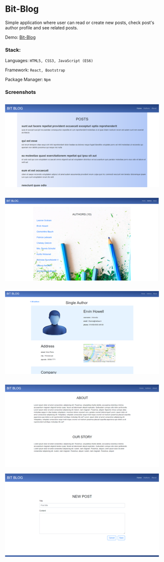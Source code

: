 
# Bit-Blog

Simple application where user can read or create new posts, check post's author profile and see related posts.

Demo: [Bit-Blog](https://branqa.github.io/Bit-Blog/#/)

### Stack:

Languages: `HTML5, CSS3, JavaScript (ES6)`

Framework: `React, Bootstrap`

Package Manager: `Npm`

### Screenshots

![alt text](https://github.com/branqa/Bit-Blog/blob/master/images/home_printscreen.png "home page")
------
![alt text](https://github.com/branqa/Bit-Blog/blob/master/images/authors_printscreen.png "authors page")
------
![alt text](https://github.com/branqa/Bit-Blog/blob/master/images/author_printscreen.png "author page")
------
![alt text](https://github.com/branqa/Bit-Blog/blob/master/images/about_printscreen.png "about page")
------
![alt text](https://github.com/branqa/Bit-Blog/blob/master/images/new_post_printscreen.png "new post page")
